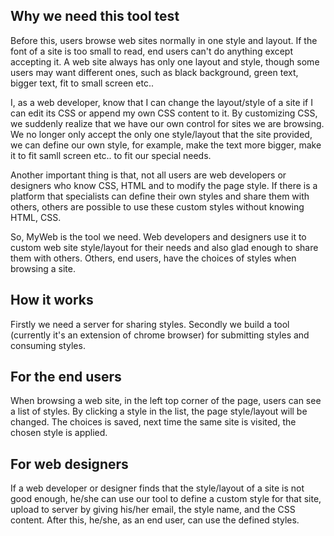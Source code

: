 ## Why we need this tool test

Before this, users browse web sites normally in one style and layout. If the font of a site is too small to read, end users can't do anything except accepting it. A web site always has only one layout and style, though some users may want different ones, such as black background, green text, bigger text, fit to small screen etc..

I, as a web developer, know that I can change the layout/style of a site if I can edit its CSS or append my own CSS content to it. By customizing CSS, we suddenly realize that we have our own control for sites we are browsing. We no longer only accept the only one style/layout that the site provided, we can define our own style, for example, make the text more bigger, make it to fit samll screen etc.. to fit our special needs.

Another important thing is that, not all users are web developers or designers who know CSS, HTML and to modify the page style. If there is a platform that specialists can define their own styles and share them with others, others are possible to use these custom styles without knowing HTML, CSS.

So, MyWeb is the tool we need. Web developers and designers use it to custom web site style/layout for their needs and also glad enough to share them with others. Others, end users, have the choices of styles when browsing a site.

## How it works

Firstly we need a server for sharing styles. Secondly we build a tool (currently it's an extension of chrome browser) for submitting styles and consuming styles.

## For the end users

When browsing a web site, in the left top corner of the page, users can see a list of styles. By clicking a style in the list, the page style/layout will be changed. The choices is saved, next time the same site is visited, the chosen style is applied. 

## For web designers

If a web developer or designer finds that the style/layout of a site is not good enough, he/she can use our tool to define a custom style for that site, upload to server by giving his/her email, the style name, and the CSS content. After this, he/she, as an end user, can use the defined styles.